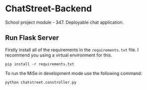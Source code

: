 # ChatStreet-Backend
School project module - 347. Deployable chat application.

## Run Flask Server

Firstly install all of the requirements in the `requirements.txt` file.
I recommend you using a virtual environment for this.

```shell
pip install -r requirements.txt
```

To run the MiSe in development mode use the following command:

```shell
python chatstreet.constroller.py
```
